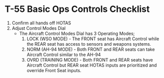 # T-55 Basic Ops Controls Checklist

1. Confirm all hands off HOTAS
2. Adjust Control Modes Dial
    - The Aircraft Control Modes Dial has 3 Operating Modes;
        1. LOCK (WSO MODE) - The FRONT seat has Aircraft Control while the REAR seat has access to sensors and weapons systems.
        2. NORM (AH-94 MODE) - Both FRONT and REAR seats can take Aircraft Control similar to the AH-94
        3. OVRD (TRAINING MODE) - Both FRONT and REAR seats have Aircraft Control but REAR seat HOTAS inputs are prioritized and override Front Seat inputs.

<br>
